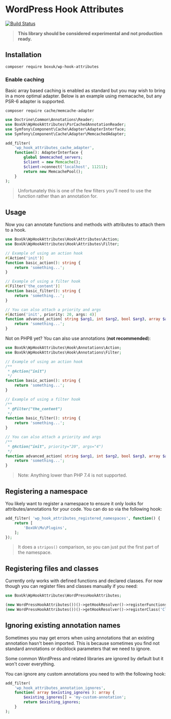 # WordPress Hook Attributes

[![Build Status](https://app.travis-ci.com/boxuk/wp-hook-attributes.svg?token=3rRfYiN6sMupp1z6RpzN&branch=main)](https://app.travis-ci.com/boxuk/wp-hook-attributes)

> **This library should be considered experimental and not production ready.**

## Installation

`composer require boxuk/wp-hook-attributes`

### Enable caching

Basic array based caching is enabled as standard but you may wish to bring in a more optimal adapter. Below is an example using memacache, but any PSR-6 adapter is supported.

`composer require cache/memcache-adapter`

```php
use Doctrine\Common\Annotations\Reader;
use BoxUk\WpHookAttributes\PsrCachedAnnotationReader;
use Symfony\Component\Cache\Adapter\AdapterInterface;
use Symfony\Component\Cache\Adapter\MemcachedAdapter;

add_filter(
	'wp_hook_attributes_cache_adapter',
	function(): AdapterInterface {
		global $memcached_servers;
		$client = new Memcache();
        $client->connect('localhost', 11211);
        return new MemcachePool();
	}
);
```

> Unfortunately this is one of the few filters you'll need to use the function rather than an annotation for.

## Usage

Now you can annotate functions and methods with attributes to attach them to a hook.

```php
use BoxUk\WpHookAttributes\Hook\Attributes\Action;
use BoxUk\WpHookAttributes\Hook\Attributes\Filter;

// Example of using an action hook
#[Action('init')]
function basic_action(): string {
    return 'something...';
}

// Example of using a filter hook
#[Filter('the_content')]
function basic_filter(): string {
    return 'something...';
}

// You can also attach a priority and args
#[Action('init', priority: 20, args: 4)]
function advanced_action( string $arg1, int $arg2, bool $arg3, array $arg4 ): string
    return 'something...';
}
```

Not on PHP8 yet? You can also use annotations (**not recommended**):

```php
use BoxUk\WpHookAttributes\Hook\Annotations\Action;
use BoxUk\WpHookAttributes\Hook\Annotations\Filter;

// Example of using an action hook
/**
 * @Action("init")
 */
function basic_action(): string {
    return 'something...';
}

// Example of using a filter hook
/**
 * @Filter("the_content") 
 */
function basic_filter(): string {
    return 'something...';
}

// You can also attach a priority and args
/**
 * @Action("init", priority="20", args="4")
 */
function advanced_action( string $arg1, int $arg2, bool $arg3, array $arg4 ): string
    return 'something...';
}
```

> Note: Anything lower than PHP 7.4 is not supported.

## Registering a namespace

You likely want to register a namespace to ensure it only looks for attributes/annotations for your code. You can do so via the following hook:

```php
add_filter( 'wp_hook_attributes_registered_namespaces', function() {
    return [
        'BoxUk\Mu\Plugins',
    ];
});
```

> It does a `stripos()` comparison, so you can just put the first part of the namespace.

## Registering files and classes

Currently only works with defined functions and declared classes. For now though you can register files and classes manually if you need:

```php
use BoxUk\WpHookAttributes\WordPressHookAttributes;

(new WordPressHookAttributes())()->getHookResolver()->registerFunctionsFile('/path/to/functions.php');
(new WordPressHookAttributes())()->getHookResolver()->registerClass('ClassName');
```

## Ignoring existing annotation names

Sometimes you may get errors when using annotations that an existing annotation hasn't been imported. This is because sometimes you find not standard annotations or docblock parameters that we need to ignore. 

Some common WordPress and related libraries are ignored by default but it won't cover everything.

You can ignore any custom annotations you need to with the following hook:

```php
add_filter( 
    'wp_hook_attributes_annotation_ignores',
    function( array $existing_ignores ): array {
        $existing_ignores[] = 'my-custom-annotation';
        return $existing_ignores;
    }
);
```
